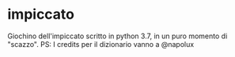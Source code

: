 # impiccato
Giochino dell'impiccato scritto in python 3.7, in un puro momento di "scazzo".
PS: I credits per il dizionario vanno a @napolux
